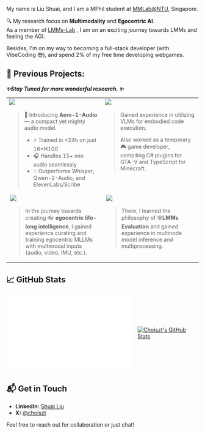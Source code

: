 <p>My name is Liu Shuai, and I am a MPhil student at <a href="https://www.mmlab-ntu.com/" target="_blank">MMLab@NTU</a>, Singapore.</p>

<p>🔍 My research focus on <strong>Multimodality</strong> and <strong>Egocentric AI</strong>.<br>
As a member of  <a href="https://www.lmms-lab.com/" target="_blank">LMMs-Lab</a> , I am on an exciting journey towards LMMs and feeling the AGI.</p>
Besides, I'm on my way to becoming a full-stack developer (with VibeCoding 😎), and spend 2% of my free time developing webgames.

<h2>🚀 Previous Projects:</h2>
<p><strong><em>✨Stay Tuned for more wonderful research. ✨</em></strong></p>

<table>
  <tr>
    <td style="vertical-align: top; width: 50%; padding-right: 10px;">
      <a href="https://github.com/EvolvingLMMs-Lab/Aero-1">
        <img src="https://github-readme-stats.vercel.app/api/pin?username=EvolvingLMMs-Lab&repo=Aero-1&title_color=fff&icon_color=f9f9f9&text_color=9f9f9f&bg_color=151515"
             style="height: 150px;" />
      </a>
      <blockquote>
        <p>🚀 Introducing <strong>Aero-1-Audio</strong> — a compact yet mighty audio model.</p>
        <ul>
          <li>⚡ Trained in &lt;24h on just 16×H100</li>
          <li>🎧 Handles 15+ min audio seamlessly</li>
          <li>💡 Outperforms Whisper, Qwen-2-Audio, and ElevenLabs/Scribe</li>
        </ul>
      </blockquote>
    </td>
    <td style="vertical-align: top; width: 50%; padding-right: 10px;">
      <a href="https://github.com/dongyh20/Octopus">
        <img src="https://github-readme-stats.vercel.app/api/pin?username=dongyh20&repo=Octopus&title_color=fff&icon_color=f9f9f9&text_color=9f9f9f&bg_color=151515"
             style="height: 150px;" />
      </a>
      <blockquote>
        <p>Gained experience in utilizing VLMs for embodied code execution.</p>
        <p>Also worked as a temporary 🎮 game developer, compiling C# plugins for GTA-V and TypeScript for Minecraft.</p>
      </blockquote>
    </td>
  </tr>
  <tr>
      <td style="vertical-align: top; width: 50%; padding-left: 10px;">
      <a href="https://github.com/EvolvingLMMs-Lab/EgoLife">
        <img src="https://github-readme-stats.vercel.app/api/pin?username=EvolvingLMMs-Lab&repo=EgoLife&title_color=fff&icon_color=f9f9f9&text_color=9f9f9f&bg_color=151515"
             style="height: 150px;" />
      </a>
      <blockquote>
        <p>In the journey towards creating 👓 <strong>egocentric life-long intelligence</strong>, I gained experience curating and training egocentric MLLMs with multimodal inputs (audio, video, IMU, etc.).</p>
      </blockquote>
    </td>
    <td style="vertical-align: top; width: 50%; padding-left: 10px;">
      <a href="https://github.com/EvolvingLMMs-Lab/lmms-eval">
        <img src="https://github-readme-stats.vercel.app/api/pin?username=EvolvingLMMs-Lab&repo=lmms-eval&title_color=fff&icon_color=f9f9f9&text_color=9f9f9f&bg_color=151515"
             style="height: 150px;" />
      </a>
      <blockquote>
        <p>There, I learned the philosophy of 🕸️<strong>LMMs Evaluation</strong> and gained experience in multinode model inference and multiprocessing.</p>
      </blockquote>
    </td>
  </tr>
</table>




<h2>📈 GitHub Stats</h2>

<div style="display: flex; gap: 10px; align-items: center;">
  <a href="https://github.com/choiszt/github-stats">
    <img src="https://github.com/choiszt/github-stats/blob/master/generated/overview.svg#gh-dark-mode-only" 
         alt="GitHub Stats Overview" 
         style="height: 200px;" />
  </a>

  <a href="https://github.com/choiszt">
    <img src="https://github-readme-stats.vercel.app/api?username=choiszt&include_all_commits=true&show_icons=true&title_color=fff&icon_color=79ff97&text_color=9f9f9f&bg_color=151515" 
         alt="Choiszt's GitHub Stats" 
         style="height: 200px;" />
  </a>

</div>

<h2>📬 Get in Touch</h2>

<ul>
  <li><strong>LinkedIn:</strong> <a href="https://www.linkedin.com/in/shuai-liu-21a780286/">Shuai Liu</a></li>
  <li><strong>X:</strong> <a href="https://x.com/choiszt">@choiszt</a></li>
</ul>

<p>Feel free to reach out for collaboration or just chat!</p>